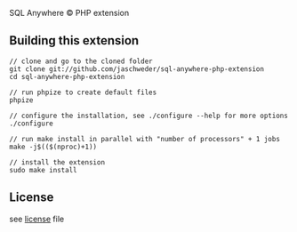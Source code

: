 SQL Anywhere &copy; PHP extension

## Building this extension

```
// clone and go to the cloned folder
git clone git://github.com/jaschweder/sql-anywhere-php-extension
cd sql-anywhere-php-extension

// run phpize to create default files
phpize

// configure the installation, see ./configure --help for more options
./configure

// run make install in parallel with "number of processors" + 1 jobs
make -j$(($(nproc)+1))

// install the extension
sudo make install
```

## License

see [license](https://github.com/jaschweder/sql-anywhere-php-extension/blob/master/license.txt) file
